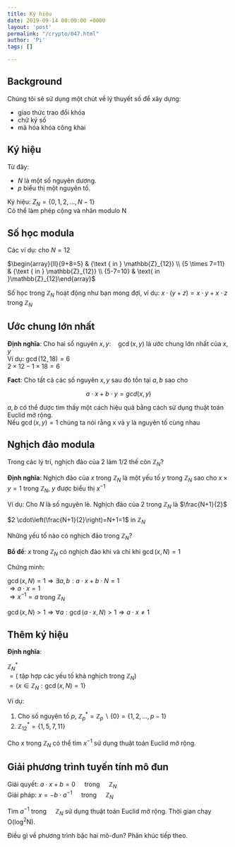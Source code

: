 ```yaml
---
title: Ký hiệu
date: 2019-09-14 00:00:00 +0000
layout: 'post'
permalink: "/crypto/047.html"
author: 'Pi'
tags: []

---
```


## Background

Chúng tôi sẽ sử dụng một chút về lý thuyết số để xây dựng:
- giao thức trao đổi khóa
- chữ ký số
- mã hóa khóa công khai

## Ký hiệu

Từ đây:
- $N$ là một số nguyên dương.
- $p$ biểu thị một nguyên tố.

Ký hiệu: $Z_{N}=\{0,1,2, \ldots, N-1\}$<br/>
Có thể làm phép cộng và nhân modulo N

## Số học modula

Các ví dụ: cho $N=12$

$\begin{array}{ll}{9+8=5} & {\text { in } \mathbb{Z}_{12}} \\ {5 \times 7=11} & {\text { in } \mathbb{Z}_{12}} \\ {5-7=10} & \text{ in }\mathbb{Z}_{12}\end{array}$

Số học trong $\mathbb{Z}_{N}$ hoạt động như bạn mong đợi, ví dụ: $x \cdot(y+z)=x \cdot y+x \cdot z$ trong $\mathbb{Z}_{N}$

## Ước chung lớn nhất

<b>Định nghĩa</b>: Cho hai số nguyên $x, y : \quad \operatorname{gcd}(x, y)$ là ước chung lớn nhất của $x, y$<br/>
Ví dụ: $\operatorname{gcd}(12,18)=6$<br/>
$2 \times 12 -1 \times 18=6$

<b>Fact</b>: Cho tất cả các số nguyên $x, y$ sau đó tồn tại $a, b$ sao cho

$$
a \cdot x+b \cdot y=g c d(x, y)
$$

$a, b$ có thể được tìm thấy một cách hiệu quả bằng cách sử dụng thuật toán Euclid mở rộng.<br/>
Nếu $\operatorname{gcd}(x, y)=1$ chúng ta nói rằng x và y là nguyên tố cùng nhau

## Nghịch đảo modula

Trong các lý trí, nghịch đảo của $2$ làm $1/2$ thế còn $\mathbb{Z}_{N}$?

<b>Định nghĩa</b>: Nghịch đảo của $x$ trong $\mathbb{Z}_{N}$ là một yếu tố $y$ trong $\mathbb{Z}_{N}$ sao cho $x \times y = 1$ trong $\mathbb{Z}_{N}$, $y$ được biểu thị $x^{-1}$

Ví dụ: Cho $N$ là số nguyên lẻ. Nghịch đảo của $2$ trong $\mathbb{Z}_{N}$ là $\frac{N+1}{2}$

$2 \cdot\left(\frac{N+1}{2}\right)=N+1=1$ in $\mathbb{Z}_{N}$

Những yếu tố nào có nghịch đảo trong $\mathbb{Z}_{N}$?

<b>Bổ đề</b>: $x$ trong $\mathbb{Z}_{N}$ có nghịch đảo khi và chỉ khi $\operatorname{gcd}(x, N)=1$

Chứng minh:

$\operatorname{gcd}(x, N)=1 \Rightarrow \exists a, b : a \cdot x+b \cdot N=1$<br/>
$\Rightarrow a \cdot x=1$<br/>
$\Rightarrow x^{-1} = a$ trong $\mathbb{Z}_{N}$

$\operatorname{gcd}(x, N)>1 \Rightarrow \forall a : \operatorname{gcd}(a \cdot x, N)>1 \Rightarrow a \cdot x \neq 1$

## Thêm ký hiệu

<b>Định nghĩa</b>: 

$\mathbb{Z}_{N}^{*}$<br/>
$=\left(\text { tập hợp các yếu tố khả nghịch trong } \mathbb{Z}_{N}\right)$<br/>
$=\left\{x \in \mathbb{Z}_{N} : \operatorname{gcd}(x, N)=1\right\}$

Ví dụ:
1. Cho số nguyên tố $p$, $\mathbb{Z}_{p}^{*}=\mathbb{Z}_{p} \backslash\{0\}=\{1,2, \ldots, p-1\}$
2. $\mathbb{Z}_{12}^{*}=\{1,5,7,11\}$

Cho $x$ trong $\mathbb{Z}_{N}$ có thể tìm $x^{-1}$ sử dụng thuật toán Euclid mở rộng.

## Giải phương trình tuyến tính mô đun

Giải quyết: $a \cdot x+b=0 \quad$ trong $\quad \mathbb{Z}_{N}$<br/>
Giải pháp: $x=-b \cdot a^{-1} \quad$ trong $\quad \mathbb{Z}_{N}$

Tìm $a^{-1}$ trong $\quad \mathbb{Z}_{N}$ sử dụng thuật toán Euclid mở rộng. Thời gian chạy $\mathrm{O}\left(\log ^{2} \mathrm{N}\right)$.

Điều gì về phương trình bậc hai mô-đun? Phân khúc tiếp theo.
